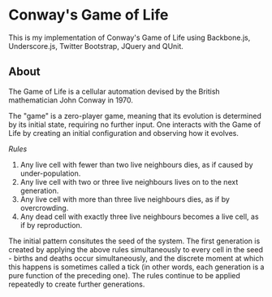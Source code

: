 Conway's Game of Life
=====================

This is my implementation of Conway's Game of Life using Backbone.js, Underscore.js, Twitter Bootstrap, JQuery and QUnit.

About
-----

The Game of Life is a cellular automation devised by the British mathematician John Conway in 1970.

The "game" is a zero-player game, meaning that its evolution is determined by its initial state, requiring no further input. One interacts with the Game of Life by creating an initial configuration and observing how it evolves.

*Rules*

1.  Any live cell with fewer than two live neighbours dies, as if caused by under-population.
2.  Any live cell with two or three live neighbours lives on to the next generation.
3.  Any live cell with more than three live neighbours dies, as if by overcrowding.
4.  Any dead cell with exactly three live neighbours becomes a live cell, as if by reproduction.

The initial pattern consitutes the seed of the system. The first generation is created by applying the above rules simultaneously to every cell in the seed - births and deaths occur simultaneously, and the discrete moment at which this happens is sometimes called a tick (in other words, each generation is a pure function of the preceding one). The rules continue to be applied repeatedly to create further generations.
